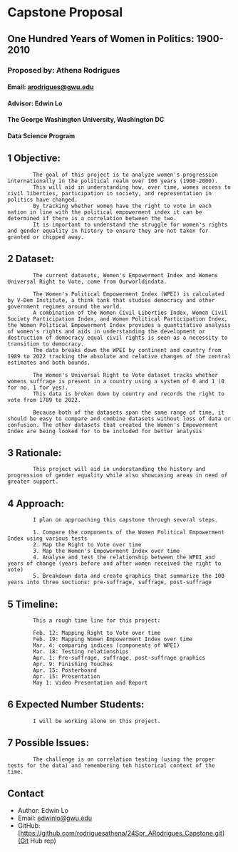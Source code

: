 
# Capstone Proposal
## One Hundred Years of Women in Politics: 1900-2010
### Proposed by: Athena Rodrigues
#### Email: arodrigues@gwu.edu
#### Advisor: Edwin Lo
#### The George Washington University, Washington DC  
#### Data Science Program


## 1 Objective:  
 
            The goal of this project is to analyze women's progression internationally in the political realm over 100 years (1900-2000).
            This will aid in understanding how, over time, womes access to civil liberties, participation in society, and representation in politics have changed. 
            By tracking whether women have the right to vote in each nation in line with the political empowerment index it can be determined if there is a correlation between the two. 
            It is important to understand the struggle for women's rights and gender equality in history to ensure they are not taken for granted or chipped away. 
            

## 2 Dataset:  

            The current datasets, Women's Empowerment Index and Womens Universal Right to Vote, come from Ourworldindata.
	
	        The Women's Political Empowerment Index (WPEI) is calculated by V-Dem Institute, a think tank that studies democracy and other government regimes around the world. 
            A combination of the Women Civil Liberties Index, Women Civil Society Participation Index, and Women Political Participation Index, the Women Political Empowerment Index provides a quantitative analysis of women's rights and aids in understanding the development or destruction of democracy equal civil rights is seen as a necessity to transition to democracy. 
            The data breaks down the WPEI by continent and country from 1989 to 2022 tracking the absolute and relative changes of the central estimates and both bounds.
        	
            The Women's Universal Right to Vote dataset tracks whether womens suffrage is present in a country using a system of 0 and 1 (0 for no, 1 for yes). 
            This data is broken down by country and records the right to vote from 1789 to 2022.
	       
            Because both of the datasets span the same range of time, it should be easy to compare and combine datasets without loss of data or confusion. The other datasets that created the Women's Empowerment Index are being looked for to be included for better analysis

           

## 3 Rationale:  

            This project will aid in understanding the history and progression of gender equality while also showcasing areas in need of greater support.            
            

## 4 Approach:  

            I plan on approaching this capstone through several steps.  

            1. Compare the components of the Women Political Empowerment Index using various tests
            2. Map the Right to Vote over time
            3. Map the Women's Empowerment Index over time
            4. Analyse and test the relationship between the WPEI and years of change (years before and after women received the right to vote)
            5. Breakdown data and create graphics that summarize the 100 years into three sections: pre-suffrage, suffrage, post-suffrage
 
            

## 5 Timeline:  

            This a rough time line for this project:  

            Feb. 12: Mapping Right to Vote over time
	        Feb. 19: Mapping Women Empowerment Index over time
	        Mar. 4: comparing indices (components of WPEI)
	        Mar. 18: Testing relationships
	        Apr. 1: Pre-suffrage, suffrage, post-suffrage graphics
	        Apr. 9: Finishing Touches
	        Apr. 15: Posterboard
	        Apr. 15: Presentation
	        May 1: Video Presentation and Report
  
            

## 6 Expected Number Students:  

            I will be working alone on this project.  
            

## 7 Possible Issues:  

            The challenge is on correlation testing (using the proper tests for the data) and remembering teh historical context of the time.
            


## Contact
- Author: Edwin Lo
- Email: [edwinlo@gwu.edu](Email)
- GitHub: [https://github.com/rodriguesathena/24Spr_ARodrigues_Capstone.git](Git Hub rep)
